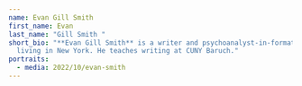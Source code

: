 ```yaml
---
name: Evan Gill Smith
first_name: Evan
last_name: "Gill Smith "
short_bio: "**Evan Gill Smith** is a writer and psychoanalyst-in-formation
  living in New York. He teaches writing at CUNY Baruch."
portraits:
  - media: 2022/10/evan-smith
---
```


